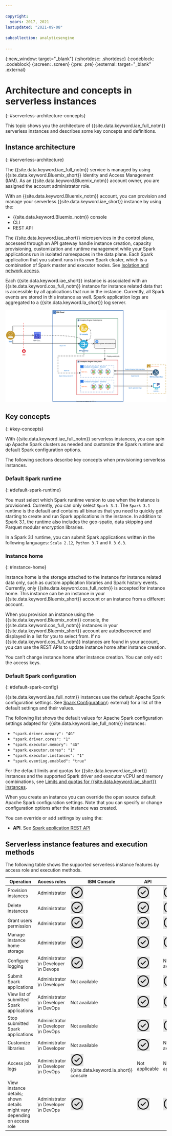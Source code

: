 ```yaml
---

copyright:
  years: 2017, 2021
lastupdated: "2021-09-08"

subcollection: analyticsengine

---
```


<!-- Attribute definitions -->
{:new_window: target="_blank"}
{:shortdesc: .shortdesc}
{:codeblock: .codeblock}
{:screen: .screen}
{:pre: .pre}
{:external: target="_blank" .external}

# Architecture and concepts in serverless instances
{: #serverless-architecture-concepts}

This topic shows you the architecture of {{site.data.keyword.iae_full_notm}} serverless instances and describes some key concepts and definitions.

## Instance architecture
{: #serverless-architecture}

The {{site.data.keyword.iae_full_notm}} service is managed by using {{site.data.keyword.Bluemix_short}} Identity and Access Management (IAM). As an {{site.data.keyword.Bluemix_notm}} account owner, you are assigned the account administrator role.

With an {{site.data.keyword.Bluemix_notm}} account, you can provision and manage your serverless {{site.data.keyword.iae_short}} instance by using the:
- {{site.data.keyword.Bluemix_notm}} console
- CLI
- REST API

The {{site.data.keyword.iae_short}} microservices in the control plane, accessed through an API gateway handle instance creation, capacity provisioning, customization and runtime management while your Spark applications run in isolated namespaces in the data plane. Each Spark application that you submit runs in its own Spark cluster, which is a combination of Spark master and executor nodes. See [Isolation and network access](/docs/AnalyticsEngine?topic=AnalyticsEngine-security-model-serverless#isolation-network-access).

Each {{site.data.keyword.iae_short}} instance is associated with an {{site.data.keyword.cos_full_notm}} instance for instance related data that is accessible by all applications that run in the instance. Currently, all Spark events are stored in this instance as well. Spark application logs are aggregated to a {{site.data.keyword.la_short}} log server.

![Shows the {{site.data.keyword.iae_full_notm}} serverless instance architecture.](images/AE-serverless-architecture.svg)

<!--
You are billed only for the compute resources consumed when your applications run. For more details on billing, see [{{site.data.keyword.iae_full_notm}}   Pricing](https://www.ibm.com/cloud/analytics-engine/pricing){: external}.
{: note}-->

## Key concepts
{: #key-concepts}

With {{site.data.keyword.iae_full_notm}} serverless instances, you can spin up Apache Spark clusters as needed and customize the Spark runtime and default Spark configuration options.

The following sections describe key concepts when provisioning serverless instances.

### Default Spark runtime
{: #default-spark-runtime}

You must select which Spark runtime version to use when the instance is provisioned. Currently, you can only select `Spark 3.1`. The `Spark 3.1` runtime is the default and contains all binaries that you need to quickly get starting to create and run Spark applications in the instance. In addition to Spark 3.1, the runtime also includes the geo-spatio, data skipping and Parquet modular encryption libraries.

In a Spark 3.1 runtime, you can submit Spark applications written in the following languages: `Scala 2.12`, `Python 3.7` and `R 3.6.3`.

### Instance home
{: #instance-home}

Instance home is the storage attached to the instance for instance related data only, such as custom application libraries and Spark history events. Currently, only {{site.data.keyword.cos_full_notm}} is accepted for instance home. This instance can be an instance in your {{site.data.keyword.Bluemix_short}} account or an instance from a different account.

When you provision an instance using the {{site.data.keyword.Bluemix_notm}} console, the {{site.data.keyword.cos_full_notm}} instances in your {{site.data.keyword.Bluemix_short}} account are autodiscovered and displayed in a list for you to select from. If no {{site.data.keyword.cos_full_notm}} instances are found in your account, you can use the REST APIs to update instance home after instance creation.

You can’t change instance home after instance creation. You can only edit the access keys.

<!--
### Resource quota
{: #resource-quota}

A resource quota provides constraints at the service instance level on the amount of resources that can be used at any point in time. By enforcing a quota at the time the instance is created, you can control the hardware resources, such as CPU and memory, that are used by all applications and kernels at any point in time.

You must provide a quota for:

- CPU cores: The total number of virtual CPUs across the instance. The default is 80.
- Memory in GiB: The total amount of memory in gibibytes that can be requested by applications or kernels across the instance. The default is 100 GiB. -->

### Default Spark configuration
{: #default-spark-config}

{{site.data.keyword.iae_full_notm}} instances use the default  Apache Spark configuration settings. See [Spark Configuration](https://spark.apache.org/docs/latest/configuration.html){: external}  for a list of the default settings and their values.

The following list shows the default values for Apache Spark configuration settings adapted for {{site.data.keyword.iae_full_notm}} instances:

- `"spark.driver.memory": "4G"`
- `"spark.driver.cores": "1"`
- `"spark.executor.memory": "4G"`
- `"spark.executor.cores": "1"`
- `"spark.executor.instances": "1"`
- `"spark.eventLog.enabled": "true"`


For the default limits and quotas for {{site.data.keyword.iae_short}} instances and the supported Spark driver and executor vCPU and memory combinations, see [Limits and quotas for {{site.data.keyword.iae_short}} instances](/docs/AnalyticsEngine?topic=AnalyticsEngine-limits).

When you create an instance you can override the open source default Apache Spark configuration settings. Note that you can specify or change configuration options after the instance was created.

You can override or add settings by using the:

<!-- - **IBM Cloud console**. Add or override configuration options for your Spark instance as name-value pairs at instance creation time.-->
- **API**. See [Spark application REST API](/docs/AnalyticsEngine?topic=AnalyticsEngine-spark-app-rest-api)

## Serverless instance features and execution methods

The following table shows the supported serverless instance features by access role and execution methods.

| Operation | Access roles | IBM Console | API | CLI |
|-----------|--------------|---------|---- |-----|
| Provision instances | Administrator | ![the confirm icon](images/confirm.png) | ![the confirm icon](images/confirm.png) | ![the confirm icon](images/confirm.png) |
| Delete instances | Administrator | ![the confirm icon](images/confirm.png) | ![the confirm icon](images/confirm.png) | ![the confirm icon](images/confirm.png) |
| Grant users permission | Administrator | ![the confirm icon](images/confirm.png) | ![the confirm icon](images/confirm.png) | ![the confirm icon](images/confirm.png) |
| Manage instance home storage | Administrator | ![the confirm icon](images/confirm.png) | ![the confirm icon](images/confirm.png) | ![the confirm icon](images/confirm.png) |
| Configure logging | Administrator   \n  Developer   \n  Devops | ![the confirm icon](images/confirm.png) | ![the confirm icon](images/confirm.png) | Not available |   
| Submit Spark applications | Administrator   \n  Developer | Not available | ![the confirm icon](images/confirm.png) | ![the confirm icon](images/confirm.png) |
| View list of submitted Spark applications | Administrator   \n  Developer   \n  DevOps | Not available | ![the confirm icon](images/confirm.png) | ![the confirm icon](images/confirm.png) |
| Stop submitted Spark applications | Administrator   \n  Developer   \n  DevOps | Not available | ![the confirm icon](images/confirm.png) | ![the confirm icon](images/confirm.png) |
| Customize libraries | Administrator   \n  Developer | Not available | ![the confirm icon](images/confirm.png) | Not available |
| Access job logs | Administrator    \n  Developer   \n  DevOps | ![the confirm icon](images/confirm.png) {{site.data.keyword.la_short}} console | Not applicable | Not applicable |
| View instance details; shown details might vary depending on access role | Administrator   \n  Developer   \n  DevOps | ![the confirm icon](images/confirm.png) | ![the confirm icon](images/confirm.png) | ![the confirm icon](images/confirm.png) |
